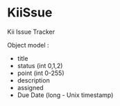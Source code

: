 KiiSsue
==========

Kii Issue Tracker


Object model :

* title
* status (int 0,1,2)
* point (int 0-255)
* description
* assigned
* Due Date (long - Unix timestamp)

